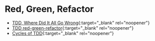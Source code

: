 # Red, Green, Refactor

* [TDD, Where Did It All Go Wrong](https://www.youtube.com/watch?v=EZ05e7EMOLM){:target="_blank" rel="noopener"}
* [TDD red-green-refactor](https://www.codecademy.com/articles/tdd-red-green-refactor){:target="_blank" rel="noopener"}
* [Cycles of TDD](https://blog.cleancoder.com/uncle-bob/2014/12/17/TheCyclesOfTDD.html){:target="_blank" rel="noopener"}
